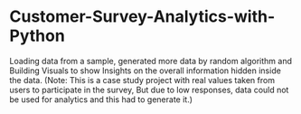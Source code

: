 # Customer-Survey-Analytics-with-Python
Loading data from a sample, generated more data by random algorithm and Building Visuals to show Insights on the overall information hidden inside the data. (Note: This is a case study project with real values taken from users to participate in the survey, But due to low responses, data could not be used for analytics and this had to generate it.)
